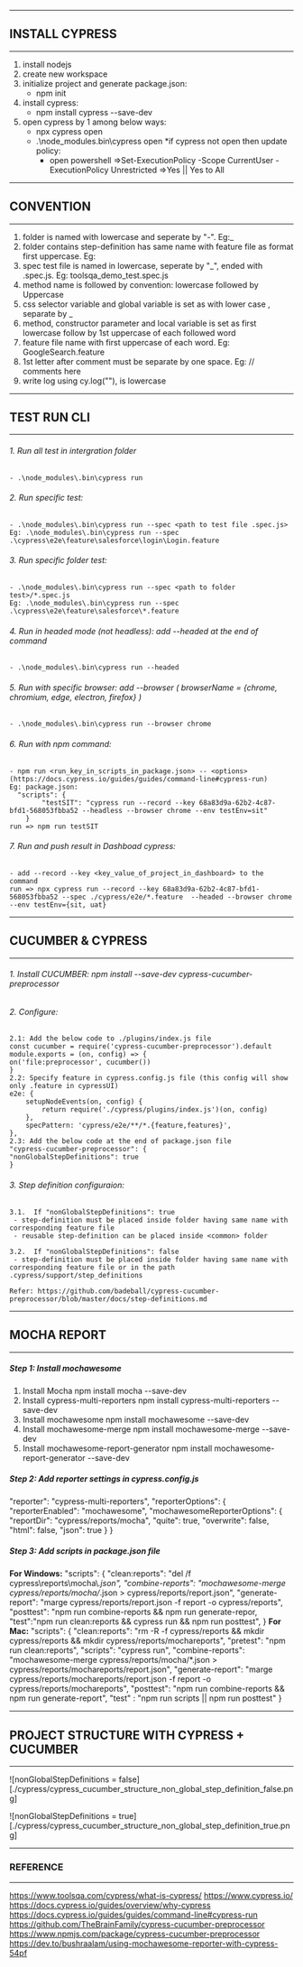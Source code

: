 *********************
## INSTALL CYPRESS
*********************
1. install nodejs
2. create new workspace
3. initialize project and generate package.json: 
    - npm init
4. install cypress: 
    - npm install cypress --save-dev
5. open cypress by 1 among below ways:
    - npx cypress open
    - .\node_modules\.bin\cypress open
    *if cypress not open then update policy:
        - open powershell =>Set-ExecutionPolicy -Scope CurrentUser -ExecutionPolicy Unrestricted
        =>Yes || Yes to All

*********************
## CONVENTION
*********************
1. folder is named with lowercase and seperate by "-". Eg:<google>_<home>
2. folder contains step-definition has same name with feature file as format first uppercase. Eg: <GoogleSearch>
3. spec test file is named in lowercase, seperate by "_", ended with .spec.js. Eg: toolsqa_demo_test.spec.js
4. method name is followed by convention: lowercase followed by Uppercase
5. css selector variable and global variable is set as with lower case , separate by _
6. method, constructor parameter and local variable is set as first lowercase follow by 1st uppercase of each followed word
7. feature file name with first uppercase of each word. Eg: GoogleSearch.feature
8. 1st letter after comment must be separate by one space. Eg: // comments here
9. write log using cy.log("<content>"), <content> is lowercase

*********************
## TEST RUN CLI
*********************
###### 1. Run all test in intergration folder
    - .\node_modules\.bin\cypress run
###### 2. Run specific test: 
    - .\node_modules\.bin\cypress run --spec <path to test file .spec.js>
    Eg: .\node_modules\.bin\cypress run --spec .\cypress\e2e\feature\salesforce\login\Login.feature
###### 3. Run specific folder test:
    - .\node_modules\.bin\cypress run --spec <path to folder test>/*.spec.js
    Eg: .\node_modules\.bin\cypress run --spec .\cypress\e2e\feature\salesforce\*.feature
###### 4. Run in headed mode (not headless): add --headed at the end of command
    - .\node_modules\.bin\cypress run --headed
###### 5. Run with specific browser: add --browser <browserName> ( browserName = {chrome, chromium, edge, electron, firefox} )
    - .\node_modules\.bin\cypress run --browser chrome
###### 6. Run with npm command:
    - npm run <run_key_in_scripts_in_package.json> -- <options> (https://docs.cypress.io/guides/guides/command-line#cypress-run)
    Eg: package.json:
      "scripts": {
            "testSIT": "cypress run --record --key 68a83d9a-62b2-4c87-bfd1-568053fbba52 --headless --browser chrome --env testEnv=sit"
        }
    run => npm run testSIT
###### 7. Run and push result in Dashboad cypress:
    - add --record --key <key_value_of_project_in_dashboard> to the command
    run => npx cypress run --record --key 68a83d9a-62b2-4c87-bfd1-568053fbba52 --spec ./cypress/e2e/*.feature  --headed --browser chrome --env testEnv={sit, uat}

*********************
## CUCUMBER & CYPRESS
*********************
###### 1. Install CUCUMBER: npm install --save-dev cypress-cucumber-preprocessor
###### 2. Configure:
    2.1: Add the below code to ./plugins/index.js file
    const cucumber = require('cypress-cucumber-preprocessor').default
    module.exports = (on, config) => {
    on('file:preprocessor', cucumber())
    }
    2.2: Specify feature in cypress.config.js file (this config will show only .feature in cypressUI)
    e2e: {
        setupNodeEvents(on, config) {
            return require('./cypress/plugins/index.js')(on, config)
        },
        specPattern: 'cypress/e2e/**/*.{feature,features}',
    },
    2.3: Add the below code at the end of package.json file
    "cypress-cucumber-preprocessor": {
    "nonGlobalStepDefinitions": true
    }
###### 3. Step definition configuraion: 
    3.1.  If "nonGlobalStepDefinitions": true 
     - step-definition must be placed inside folder having same name with corresponding feature file
     - reusable step-definition can be placed inside <common> folder
     
    3.2.  If "nonGlobalStepDefinitions": false 
     - step-definition must be placed inside folder having same name with corresponding feature file or in the path .cypress/support/step_definitions

    Refer: https://github.com/badeball/cypress-cucumber-preprocessor/blob/master/docs/step-definitions.md

*********************
## MOCHA REPORT
*********************
##### Step 1: Install mochawesome
1. Install Mocha
npm install mocha --save-dev
2. Install cypress-multi-reporters
npm install cypress-multi-reporters --save-dev
3. Install mochawesome
npm install mochawesome --save-dev
4. Install mochawesome-merge
npm install mochawesome-merge --save-dev
5. Install mochawesome-report-generator
npm install mochawesome-report-generator --save-dev

##### Step 2: Add reporter settings in cypress.config.js
"reporter": "cypress-multi-reporters",
    "reporterOptions": {
        "reporterEnabled": "mochawesome",
        "mochawesomeReporterOptions": {
            "reportDir": "cypress/reports/mocha",
            "quite": true,
            "overwrite": false,
            "html": false,
            "json": true
        }
    }
##### Step 3: Add scripts in package.json file
**For Windows:**
"scripts": {
    "clean:reports": "del /f cypress\\reports\\mocha\\*.json",
    "combine-reports": "mochawesome-merge cypress/reports/mocha/*.json > cypress/reports/report.json",
    "generate-report": "marge cypress/reports/report.json -f report -o cypress/reports",
    "posttest": "npm run combine-reports && npm run generate-repor,
    "test":"npm run clean:reports && cypress run && npm run posttest",
  }
**For Mac:**
"scripts": {
    "clean:reports": "rm -R -f cypress/reports && mkdir cypress/reports && mkdir cypress/reports/mochareports",
    "pretest": "npm run clean:reports",
    "scripts": "cypress run",
    "combine-reports": "mochawesome-merge cypress/reports/mocha/*.json > cypress/reports/mochareports/report.json",
    "generate-report": "marge cypress/reports/mochareports/report.json -f report -o cypress/reports/mochareports",
    "posttest": "npm run combine-reports && npm run generate-report",
    "test" : "npm run scripts || npm run posttest"
  }

*********************
## PROJECT STRUCTURE WITH CYPRESS + CUCUMBER
*********************
![nonGlobalStepDefinitions = false][./cypress/cypress_cucumber_structure_non_global_step_definition_false.png]

![nonGlobalStepDefinitions = true][./cypress/cypress_cucumber_structure_non_global_step_definition_true.png]

*********************
### REFERENCE
*********************
https://www.toolsqa.com/cypress/what-is-cypress/
https://www.cypress.io/
https://docs.cypress.io/guides/overview/why-cypress
https://docs.cypress.io/guides/guides/command-line#cypress-run
https://github.com/TheBrainFamily/cypress-cucumber-preprocessor
https://www.npmjs.com/package/cypress-cucumber-preprocessor
https://dev.to/bushraalam/using-mochawesome-reporter-with-cypress-54pf